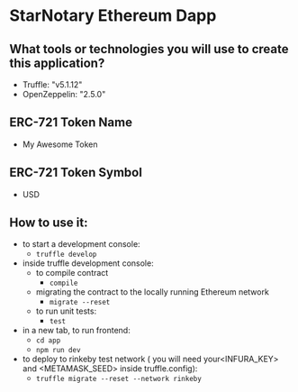 # StarNotary Ethereum Dapp

## What tools or technologies you will use to create this application?
- Truffle: "v5.1.12"
- OpenZeppelin: "2.5.0"

## ERC-721 Token Name
- My Awesome Token

## ERC-721 Token Symbol
- USD

## How to use it:
- to start a development console:
    - ```truffle develop```
- inside truffle development console:
    - to compile contract 
        - ```compile```
    - migrating the contract to the locally running Ethereum network
        - ```migrate --reset```
    - to run unit tests:
        - ```test```
- in a new tab, to run frontend:
    - ```cd app```
    - ```npm run dev```
- to deploy to rinkeby test network ( you will need your<INFURA_KEY> and <METAMASK_SEED> inside     truffle.config):
    - ```truffle migrate --reset --network rinkeby```

